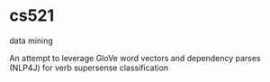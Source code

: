 # cs521
data mining

An attempt to leverage GloVe word vectors and dependency parses (NLP4J) for verb supersense classification 
